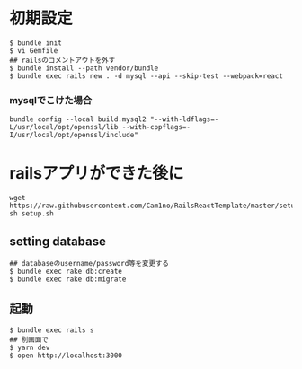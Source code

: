 # 初期設定
```
$ bundle init
$ vi Gemfile
## railsのコメントアウトを外す
$ bundle install --path vendor/bundle
$ bundle exec rails new . -d mysql --api --skip-test --webpack=react
```

### mysqlでこけた場合
```
bundle config --local build.mysql2 "--with-ldflags=-L/usr/local/opt/openssl/lib --with-cppflags=-I/usr/local/opt/openssl/include"
```


# railsアプリができた後に
```
wget https://raw.githubusercontent.com/Cam1no/RailsReactTemplate/master/setup.sh
sh setup.sh
```

## setting database
```
## databaseのusername/password等を変更する
$ bundle exec rake db:create
$ bundle exec rake db:migrate
```

## 起動
```
$ bundle exec rails s
## 別画面で
$ yarn dev
$ open http://localhost:3000
```
